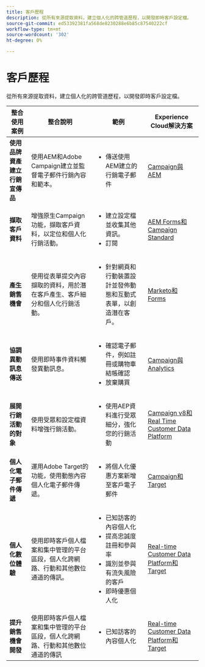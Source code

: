 ```yaml
---
title: 客戶歷程
description: 從所有來源提取資料，建立個人化的跨管道歷程，以開發即時客戶設定檔。
source-git-commit: ed53392381fa568de8230288e6b85c87540222cf
workflow-type: tm+mt
source-wordcount: '302'
ht-degree: 0%

---
```



# 客戶歷程

從所有來源提取資料，建立個人化的跨管道歷程，以開發即時客戶設定檔。


<table>

<thead>
    <tr>
      <th>整合使用案例</th>
      <th>整合說明</th>
      <th>範例</th>
      <th>Experience Cloud解決方案</th>
    </tr>
  </thead>

<tr>
  <td><strong>使用品牌資產建立行銷宣傳品</strong><br></td>
  <td>使用AEM和Adobe Campaign建立並監督電子郵件行銷內容和範本。</td>
  <td>
    <ul>
      <li>傳送使用AEM建立的行銷電子郵件</li>
    </ul>    
  </td>
  <td><a href="../integrations-between-applications/experience-manager/experience-manager-campaign.md">Campaign與AEM</a></td>
</tr>

<tr>
  <td><strong>擷取客戶資料</strong><br></td>
 <td>增強原生Campaign功能，擷取客戶資料，以定位和個人化行銷活動。</td>
  <td>
    <ul>
      <li>建立設定檔並收集其他資訊。 </li>
      <li>訂閱</li>
    </ul>
  </td>
  <td><a href="../integrations-between-applications/experience-manager/experience-manager-campaign.md">AEM Forms和Campaign Standard</a></td>
</tr>

<tr>
  <td><strong>產生銷售機會</strong><br></td>
  <td>使用從表單提交內容擷取的資料，用於潛在客戶產生、客戶細分和個人化行銷活動。</td>
    <td>
    <ul>
      <li>針對網頁和行動裝置設計並發佈動態和互動式表單，以創造潛在客戶。</li>
    </ul>
  </td>
  <td><a href="../integrations-between-applications/experience-manager/experience-manager-marketo.md">Marketo和Forms</td>
</tr>

<tr>
  <td><strong>協調異動訊息傳送</strong><br></td>
  <td>使用即時事件資料觸發異動訊息。</td>
  <td>
    <ul>
      <li>確認電子郵件，例如註冊或購物車結帳確認 </li>
      <li>放棄購買</li>
    </ul>
  </td>
  <td><a href="../integrations-between-applications/campaign/campaign-analytics.md">Campaign與Analytics</a></td>
</tr>

<tr>
  <td><strong>展開行銷活動的對象</strong><br></td>
  <td>使用受眾和設定檔資料增強行銷活動。</td>
  <td>
    <ul>
      <li>使用AEP資料進行受眾細分，強化您的行銷活動</li>
    </ul>
  </td>
 <td><a href="../integrations-between-applications/campaign/campaign-rtcdp.md">Campaign v8和Real Time Customer Data Platform</a></td>
</tr>

<tr>
  <td><strong>個人化電子郵件傳遞</strong><br></td>
  <td>運用Adobe Target的功能，使用動態內容個人化電子郵件傳遞。</td>
  <td>
    <ul>
      <li>將個人化優惠方案新增至客戶電子郵件</li>
    </ul>
  </td>
  <td><a href="../integrations-between-applications/campaign/campaign-target.md">Campaign和Target</a></td>
</tr>

<tr>
  <td><strong>個人化數位體驗</strong><br></td>
  <td>使用即時客戶個人檔案和集中管理的平台區段，個人化跨網路、行動和其他數位通道的傳訊。</td>
  <td>
    <ul>
      <li>已知訪客的內容個人化</li>
      <li>提高忠誠度註冊和參與率</li>
      <li>識別並參與有流失風險的客戶</li>
      <li>即時優惠個人化</li>
    </ul>
  </td>
  <td><a href="../integrations-between-applications/rtcdp/rtcdp-target.md">Real-time Customer Data Platform和Target</a></td>
</tr>

<tr>
  <td><strong>提升銷售機會開發</strong><br></td>
  <td>使用即時客戶個人檔案和集中管理的平台區段，個人化跨網路、行動和其他數位通道的傳訊</td>
  <td>
    <ul>
      <li>已知訪客的內容個人化</li>
    </ul>
  </td>
  <td><a href="../integrations-between-applications/rtcdp/rtcdp-target.md">Real-time Customer Data Platform和Target</a></td>
</tr>

</table>

